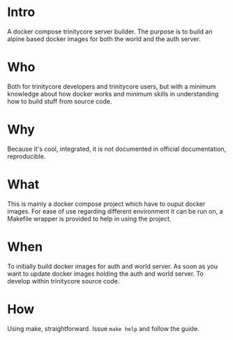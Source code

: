 # Intro

A docker compose trinitycore server builder.
The purpose is to build an alpine based docker images for both the world and
the auth server.

# Who

Both for trinitycore developers and trinitycore users, but with a minimum
knowledge about how docker works and minimum skills in understanding how to
build stuff from source code.

# Why

Because it's cool, integrated, it is not documented in official documentation,
reproducible.

# What

This is mainly a docker compose project which have to ouput docker images.
For ease of use regarding different environment it can be run on, a Makefile
wrapper is provided to help in using the project.

# When

To initially build docker images for auth and world server.
As soon as you want to update docker images holding the auth and world server.
To develop within trinitycore source code.

# How

Using make, straightforward.
Issue `make help` and follow the guide.
